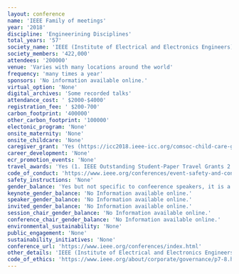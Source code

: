 ```yaml
---
layout: conference 
name: 'IEEE Family of meetings'
year: '2018'
discipline: 'Engineerining Disciplines'
total_years: '57'
society_name: 'IEEE (Institute of Electrical and Electronics Engineers) '
society_members: '422,000'
attendees: '200000'
venue: 'Varies with many locations around the world'
frequency: 'many times a year'
sponsors: 'No information available online.'
virtual_option: 'None'
digital_archives: 'Some recorded talks'
attendance_cost: ' $2000-$4000'
registration_fee: ' $200-700'
carbon_footprint: '400000'
other_carbon_footprint: '100000'
electonic_program: 'None'
onsite_maternity: 'None'
onsite_childcare: 'None'
caregiver_grant: 'Yes (https://icc2018.ieee-icc.org/comsoc-child-care-grant)'
career_development: 'None'
ecr_promotion_events: 'None'
travel_awards: 'Yes (1. IEEE Outstanding Student-Paper Travel Grants 2. IEEE Conference Travel Grant Program for Researchers from Developing Countries.)'
code_of_conduct: 'https://www.ieee.org/conferences/event-safety-and-conduct-statement-for-conferences.html'
safety_instructions: 'None'
gender_balance: 'Yes but not specific to confeerence speakers, it is a new (2020) vauge generic one (https://spectrum.ieee.org/the-institute/ieee-news/ieee-adopts-new-diversity-statement), IEEE now has a diversity oversight committee as well (https://www.photonicssociety.org/who-we-are/commitment-to-diversity), https://site.ieee.org/spotlight/diversity-inclusion-and-globalization-creating-a-valuable-community-for-all/'
keynote_gender_balance: 'No Information available online.'
speaker_gender_balance: 'No Information available online.'
invited_gender_balance: 'No Information available online.'
session_chair_gender_balance: 'No Information available online.'
conference_chair_gender_balance: 'No Information available online.'
environmental_sustainability: 'None'
public_engagement: 'None'
sustainability_initiatives: 'None'
conference_url: 'https://www.ieee.org/conferences/index.html'
other_details: 'IEEE (Institute of Electrical and Electronics Engineers) is the Worlds largest Engineering Society by Membership with over 422,000 members in more than 160 countries, more than 50 percent of whom are from outside the United States. More than 123,000 Student members. 339 Sections in ten geographic Regions worldwide. IEEE holds more than 1,900 conferences a year. '
code_of_ethics: 'https://www.ieee.org/about/corporate/governance/p7-8.html'
---
```


